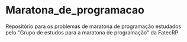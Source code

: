 # Maratona_de_programacao
Repositório para os problemas de maratona de programação estudados pelo "Grupo de estudos para a maratona de programação" da FatecRP

